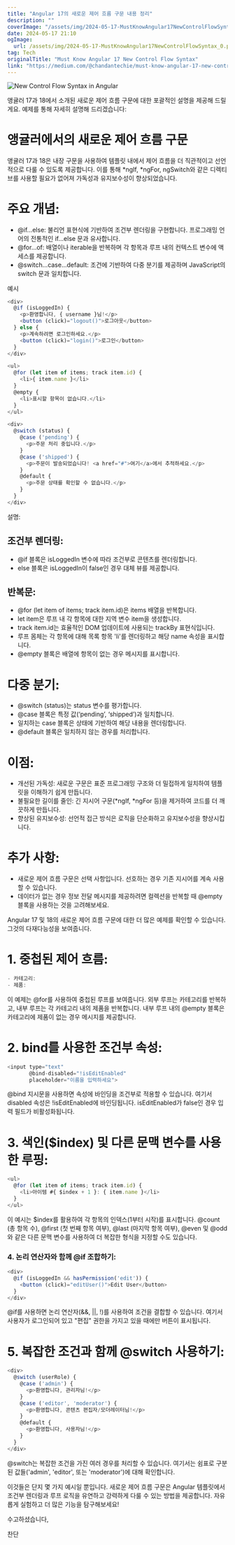 ```yaml
---
title: "Angular 17의 새로운 제어 흐름 구문 내용 정리"
description: ""
coverImage: "/assets/img/2024-05-17-MustKnowAngular17NewControlFlowSyntax_0.png"
date: 2024-05-17 21:10
ogImage: 
  url: /assets/img/2024-05-17-MustKnowAngular17NewControlFlowSyntax_0.png
tag: Tech
originalTitle: "Must Know Angular 17 New Control Flow Syntax"
link: "https://medium.com/@chandantechie/must-know-angular-17-new-control-flow-syntax-d8c8ebed5582"
---
```




![New Control Flow Syntax in Angular](/assets/img/2024-05-17-MustKnowAngular17NewControlFlowSyntax_0.png)

앵귤러 17과 18에서 소개된 새로운 제어 흐름 구문에 대한 포괄적인 설명을 제공해 드릴게요. 예제를 통해 자세히 설명해 드리겠습니다:

# 앵귤러에서의 새로운 제어 흐름 구문

앵귤러 17과 18은 내장 구문을 사용하여 템플릿 내에서 제어 흐름을 더 직관적이고 선언적으로 다룰 수 있도록 제공합니다. 이를 통해 *ngIf, *ngFor, ngSwitch와 같은 디렉티브를 사용할 필요가 없어져 가독성과 유지보수성이 향상되었습니다.


<div class="content-ad"></div>

# 주요 개념:

- @if...else: 불리언 표현식에 기반하여 조건부 렌더링을 구현합니다. 프로그래밍 언어의 전통적인 if...else 문과 유사합니다.
- @for...of: 배열이나 iterable을 반복하며 각 항목과 루프 내의 컨텍스트 변수에 액세스를 제공합니다.
- @switch...case...default: 조건에 기반하여 다중 분기를 제공하며 JavaScript의 switch 문과 일치합니다.

예시

```js
<div>
  @if (isLoggedIn) {
    <p>환영합니다, { username }님!</p>
    <button (click)="logout()">로그아웃</button>
  } else {
    <p>계속하려면 로그인하세요.</p>
    <button (click)="login()">로그인</button>
  }
</div>

<ul>
  @for (let item of items; track item.id) {
    <li>{ item.name }</li>
  }
  @empty {
    <li>표시할 항목이 없습니다.</li>
  }
</ul>

<div>
  @switch (status) {
    @case ('pending') {
      <p>주문 처리 중입니다.</p>
    }
    @case ('shipped') {
      <p>주문이 발송되었습니다! <a href="#">여기</a>에서 추적하세요.</p>
    }
    @default {
      <p>주문 상태를 확인할 수 없습니다.</p>
    }
  }
</div>
```

<div class="content-ad"></div>

설명:

## 조건부 렌더링:

- @if 블록은 isLoggedIn 변수에 따라 조건부로 콘텐츠를 렌더링합니다.
- else 블록은 isLoggedIn이 false인 경우 대체 뷰를 제공합니다.

## 반복문:

<div class="content-ad"></div>

- @for (let item of items; track item.id)은 items 배열을 반복합니다.
- let item은 루프 내 각 항목에 대한 지역 변수 item을 생성합니다.
- track item.id는 효율적인 DOM 업데이트에 사용되는 trackBy 표현식입니다.
- 루프 몸체는 각 항목에 대해 목록 항목 'li'를 렌더링하고 해당 name 속성을 표시합니다.
- @empty 블록은 배열에 항목이 없는 경우 메시지를 표시합니다.

# 다중 분기:

- @switch (status)는 status 변수를 평가합니다.
- @case 블록은 특정 값(‘pending’, ‘shipped’)과 일치합니다.
- 일치하는 case 블록은 상태에 기반하여 해당 내용을 렌더링합니다.
- @default 블록은 일치하지 않는 경우를 처리합니다.

# 이점:

<div class="content-ad"></div>

- 개선된 가독성: 새로운 구문은 표준 프로그래밍 구조와 더 밀접하게 일치하여 템플릿을 이해하기 쉽게 만듭니다.
- 불필요한 길이를 줄인: 긴 지시어 구문(*ngIf, *ngFor 등)을 제거하여 코드를 더 깨끗하게 만듭니다.
- 향상된 유지보수성: 선언적 접근 방식은 로직을 단순화하고 유지보수성을 향상시킵니다.

# 추가 사항:

- 새로운 제어 흐름 구문은 선택 사항입니다. 선호하는 경우 기존 지시어를 계속 사용할 수 있습니다.
- 데이터가 없는 경우 정보 전달 메시지를 제공하려면 컬렉션을 반복할 때 @empty 블록을 사용하는 것을 고려해보세요.

Angular 17 및 18의 새로운 제어 흐름 구문에 대한 더 많은 예제를 확인할 수 있습니다. 그것의 다재다능성을 보여줍니다.  


<div class="content-ad"></div>

# 1. 중첩된 제어 흐름:

```js
- 카테고리:
- 제품:
```
이 예제는 @for를 사용하여 중첩된 루프를 보여줍니다. 외부 루프는 카테고리를 반복하고, 내부 루프는 각 카테고리 내의 제품을 반복합니다. 내부 루프 내의 @empty 블록은 카테고리에 제품이 없는 경우 메시지를 제공합니다.

# 2. bind를 사용한 조건부 속성:

<div class="content-ad"></div>

```js
<input type="text"
       @bind-disabled="!isEditEnabled"
       placeholder="이름을 입력하세요">
```

@bind 지시문을 사용하면 속성에 바인딩을 조건부로 적용할 수 있습니다. 여기서 disabled 속성은 !isEditEnabled에 바인딩됩니다. isEditEnabled가 false인 경우 입력 필드가 비활성화됩니다.

# 3. 색인($index) 및 다른 문맥 변수를 사용한 루핑:

```js
<ul>
  @for (let item of items; track item.id) {
    <li>아이템 #{ $index + 1 }: { item.name }</li>
  }
</ul>
```

<div class="content-ad"></div>

이 예시는 $index를 활용하여 각 항목의 인덱스(1부터 시작)를 표시합니다. @count (총 항목 수), @first (첫 번째 항목 여부), @last (마지막 항목 여부), @even 및 @odd와 같은 다른 문맥 변수를 사용하여 더 복잡한 형식을 지정할 수도 있습니다.

### 4. 논리 연산자와 함께 @if 조합하기:

```js
<div>
  @if (isLoggedIn && hasPermission('edit')) {
    <button (click)="editUser()">Edit User</button>
  }
</div>
```

@if를 사용하면 논리 연산자(&&, ||, !)를 사용하여 조건을 결합할 수 있습니다. 여기서 사용자가 로그인되어 있고 "편집" 권한을 가지고 있을 때에만 버튼이 표시됩니다.

<div class="content-ad"></div>

# 5. 복잡한 조건과 함께 @switch 사용하기:

```js
<div>
  @switch (userRole) {
    @case ('admin') {
      <p>환영합니다, 관리자님!</p>
    }
    @case ('editor', 'moderator') {
      <p>환영합니다, 콘텐츠 편집자/모더레이터님!</p>
    }
    @default {
      <p>환영합니다, 사용자님!</p>
    }
  }
</div>
```

@switch는 복잡한 조건을 가진 여러 경우를 처리할 수 있습니다. 여기서는 쉼표로 구분된 값들('admin', 'editor', 또는 'moderator')에 대해 확인합니다.

이것들은 단지 몇 가지 예시일 뿐입니다. 새로운 제어 흐름 구문은 Angular 템플릿에서 조건부 렌더링과 루프 로직을 유연하고 강력하게 다룰 수 있는 방법을 제공합니다. 자유롭게 실험하고 더 많은 기능을 탐구해보세요!

<div class="content-ad"></div>

수고하셨습니다,

찬단